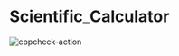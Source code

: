 # Scientific_Calculator
![cppcheck-action](https://github.com/99003177/Scientific_Calculator/workflows/cppcheck-action/badge.svg)
